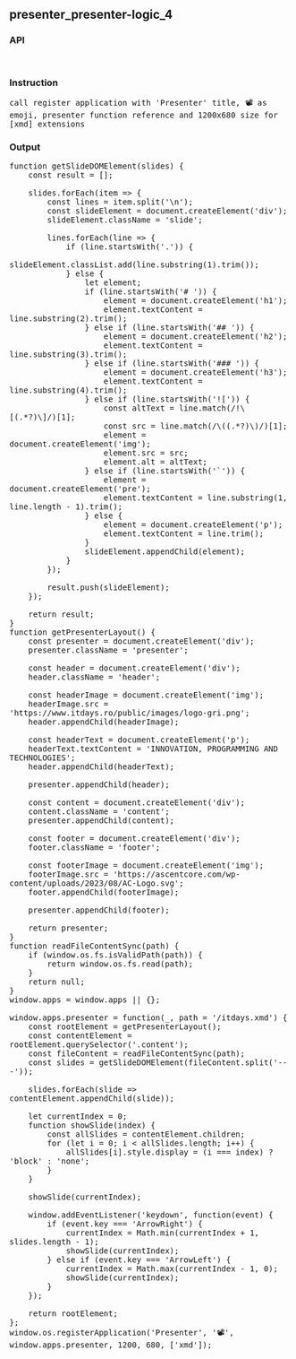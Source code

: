 ## presenter_presenter-logic_4
### API

<pre style='text-wrap: wrap'>

</pre>
### Instruction

<pre style='text-wrap: wrap'>
call register application with 'Presenter' title, 📽️ as emoji, presenter function reference and 1200x680 size for [xmd] extensions
</pre>
### Output

<pre style='text-wrap: wrap'>
function getSlideDOMElement(slides) {
    const result = [];
    
    slides.forEach(item => {
        const lines = item.split('\n');
        const slideElement = document.createElement('div');
        slideElement.className = 'slide';

        lines.forEach(line => {
            if (line.startsWith('.')) {
                slideElement.classList.add(line.substring(1).trim());
            } else {
                let element;
                if (line.startsWith('# ')) {
                    element = document.createElement('h1');
                    element.textContent = line.substring(2).trim();
                } else if (line.startsWith('## ')) {
                    element = document.createElement('h2');
                    element.textContent = line.substring(3).trim();
                } else if (line.startsWith('### ')) {
                    element = document.createElement('h3');
                    element.textContent = line.substring(4).trim();
                } else if (line.startsWith('![')) {
                    const altText = line.match(/!\[(.*?)\]/)[1];
                    const src = line.match(/\((.*?)\)/)[1];
                    element = document.createElement('img');
                    element.src = src;
                    element.alt = altText;
                } else if (line.startsWith('`')) {
                    element = document.createElement('pre');
                    element.textContent = line.substring(1, line.length - 1).trim();
                } else {
                    element = document.createElement('p');
                    element.textContent = line.trim();
                }
                slideElement.appendChild(element);
            }
        });

        result.push(slideElement);
    });

    return result;
}
function getPresenterLayout() {
    const presenter = document.createElement('div');
    presenter.className = 'presenter';

    const header = document.createElement('div');
    header.className = 'header';

    const headerImage = document.createElement('img');
    headerImage.src = 'https://www.itdays.ro/public/images/logo-gri.png';
    header.appendChild(headerImage);

    const headerText = document.createElement('p');
    headerText.textContent = 'INNOVATION, PROGRAMMING AND TECHNOLOGIES';
    header.appendChild(headerText);

    presenter.appendChild(header);

    const content = document.createElement('div');
    content.className = 'content';
    presenter.appendChild(content);

    const footer = document.createElement('div');
    footer.className = 'footer';

    const footerImage = document.createElement('img');
    footerImage.src = 'https://ascentcore.com/wp-content/uploads/2023/08/AC-Logo.svg';
    footer.appendChild(footerImage);

    presenter.appendChild(footer);

    return presenter;
}
function readFileContentSync(path) {
    if (window.os.fs.isValidPath(path)) {
        return window.os.fs.read(path);
    }
    return null;
}
window.apps = window.apps || {};

window.apps.presenter = function(_, path = '/itdays.xmd') {
    const rootElement = getPresenterLayout();
    const contentElement = rootElement.querySelector('.content');
    const fileContent = readFileContentSync(path);
    const slides = getSlideDOMElement(fileContent.split('---'));
    
    slides.forEach(slide => contentElement.appendChild(slide));
    
    let currentIndex = 0;
    function showSlide(index) {
        const allSlides = contentElement.children;
        for (let i = 0; i < allSlides.length; i++) {
            allSlides[i].style.display = (i === index) ? 'block' : 'none';
        }
    }
    
    showSlide(currentIndex);
    
    window.addEventListener('keydown', function(event) {
        if (event.key === 'ArrowRight') {
            currentIndex = Math.min(currentIndex + 1, slides.length - 1);
            showSlide(currentIndex);
        } else if (event.key === 'ArrowLeft') {
            currentIndex = Math.max(currentIndex - 1, 0);
            showSlide(currentIndex);
        }
    });
    
    return rootElement;
};
window.os.registerApplication('Presenter', '📽️', window.apps.presenter, 1200, 680, ['xmd']);

</pre>
